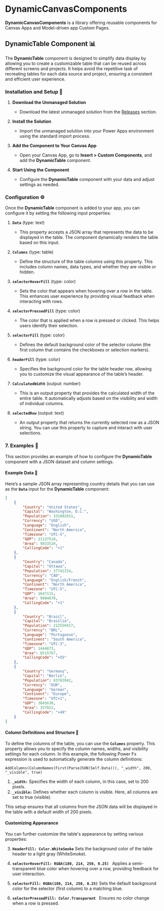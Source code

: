 # DynamicCanvasComponents 

**DynamicCanvasComponents** is a library offering reusable components for Canvas Apps and Model-driven app Custom Pages.

## DynamicTable Component 📊

The **DynamicTable** component is designed to simplify data display by allowing you to create a customizable table that can be reused across different screens and projects. It helps avoid the repetitive task of recreating tables for each data source and project, ensuring a consistent and efficient user experience.

### Installation and Setup 🚀

1. **Download the Unmanaged Solution** 
   - Download the latest unmanaged solution from the [Releases](#) section.

2. **Install the Solution** 
   - Import the unmanaged solution into your Power Apps environment using the standard import process.

3. **Add the Component to Your Canvas App** 
   - Open your Canvas App, go to **Insert > Custom Components**, and add the **DynamicTable** component.

4. **Start Using the Component** 
   - Configure the **DynamicTable** component with your data and adjust settings as needed.

### Configuration ⚙️

Once the **DynamicTable** component is added to your app, you can configure it by setting the following input properties:

1. **`Data`** (type: text)  
   - This property accepts a JSON array that represents the data to be displayed in the table. The component dynamically renders the table based on this input.

2. **`Columns`** (type: table) 
   - Define the structure of the table columns using this property. This includes column names, data types, and whether they are visible or hidden.

3. **`selectorHoverFill`** (type: color) 
   - Sets the color that appears when hovering over a row in the table. This enhances user experience by providing visual feedback when interacting with rows.

4. **`selectorPressedFill`** (type: color) 
   - The color that is applied when a row is pressed or clicked. This helps users identify their selection.

5. **`selectorFill`** (type: color) 
   - Defines the default background color of the selector column (the first column that contains the checkboxes or selection markers).

6. **`headerFill`** (type: color) 
   - Specifies the background color for the table header row, allowing you to customize the visual appearance of the table’s header.

7. **`CalculatedWidth`** (output: number)  
   - This is an output property that provides the calculated width of the entire table. It automatically adjusts based on the visibility and width of individual columns.

8. **`selectedRow`** (output: text) 
   - An output property that returns the currently selected row as a JSON string. You can use this property to capture and interact with user selections.

### 7. Examples 📸

This section provides an example of how to configure the **DynamicTable** component with a JSON dataset and column settings.

#### Example Data 📝

Here’s a sample JSON array representing country details that you can use as the **`Data`** input for the **DynamicTable** component:

```json
[
    {
        "Country": "United States",
        "Capital": "Washington, D.C.",
        "Population": 331002651,
        "Currency": "USD",
        "Language": "English",
        "Continent": "North America",
        "Timezone": "UTC-5",
        "GDP": 21137518,
        "Area": 9833520,
        "CallingCode": "+1"
    },
    {
        "Country": "Canada",
        "Capital": "Ottawa",
        "Population": 37742154,
        "Currency": "CAD",
        "Language": "English/French",
        "Continent": "North America",
        "Timezone": "UTC-5",
        "GDP": 1647115,
        "Area": 9984670,
        "CallingCode": "+1"
    },
    {
        "Country": "Brazil",
        "Capital": "Brasília",
        "Population": 212559417,
        "Currency": "BRL",
        "Language": "Portuguese",
        "Continent": "South America",
        "Timezone": "UTC-3",
        "GDP": 1444873,
        "Area": 8515767,
        "CallingCode": "+55"
    },
    {
        "Country": "Germany",
        "Capital": "Berlin",
        "Population": 83783942,
        "Currency": "EUR",
        "Language": "German",
        "Continent": "Europe",
        "Timezone": "UTC+1",
        "GDP": 3845630,
        "Area": 357022,
        "CallingCode": "+49"
    }
]
```

#### Column Definitions and Structure 📐

To define the columns of the table, you can use the **`Columns`** property. This property allows you to specify the column names, widths, and visibility settings for each column. In this example, the following Power Fx expression is used to automatically generate the column definitions:

```powerfx
AddColumns(ColumnNames(First(ParseJSON(Self.Data))), "_width", 200, "_visible", true)
```

1. **`_width:`**  Specifies the width of each column, in this case, set to 200 pixels.
2. **`_visible:`** Defines whether each column is visible. Here, all columns are set to true (visible).

This setup ensures that all columns from the JSON data will be displayed in the table with a default width of 200 pixels.

#### Customizing Appearance 
You can further customize the table's appearance by setting various properties:

3. **`HeaderFill: Color.WhiteSmoke`**  Sets the background color of the table header to a light gray (WhiteSmoke).

4. **`selectorHoverFill: RGBA(180, 214, 250, 0.25) `**  Applies a semi-transparent blue color when hovering over a row, providing feedback for user interaction.

5. **`selectorFill: RGBA(180, 214, 250, 0.25)`** Sets the default background color for the selector (first column) to a matching blue.

6. **`selectorPressedFill: Color.Transparent `** Ensures no color change when a row is pressed.
